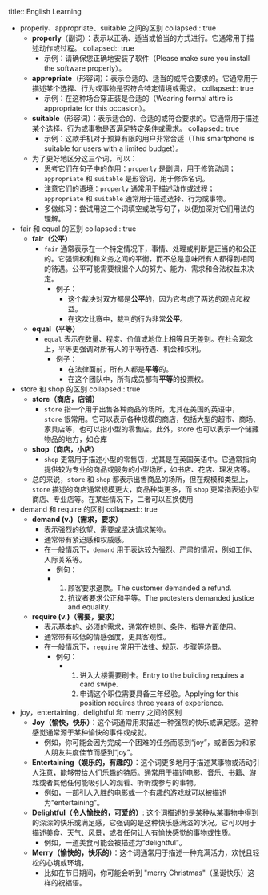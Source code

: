 title:: English Learning

- properly、appropriate、suitable 之间的区别
  collapsed:: true
	- **properly**（副词）：表示以正确、适当或恰当的方式进行。它通常用于描述动作或过程。
	  collapsed:: true
		- 示例：请确保您正确地安装了软件（Please make sure you install the software properly）。
	- **appropriate**（形容词）：表示合适的、适当的或符合要求的。它通常用于描述某个选择、行为或事物是否符合特定情境或需求。
	  collapsed:: true
		- 示例：在这种场合穿正装是合适的（Wearing formal attire is appropriate for this occasion）。
	- **suitable**（形容词）：表示适合的、合适的或符合要求的。它通常用于描述某个选择、行为或事物是否满足特定条件或需求。
	  collapsed:: true
		- 示例：这款手机对于预算有限的用户非常合适（This smartphone is suitable for users with a limited budget）。
	- 为了更好地区分这三个词，可以：
		- 思考它们在句子中的作用：`properly` 是副词，用于修饰动词；`appropriate` 和 `suitable` 是形容词，用于修饰名词。
		- 注意它们的语境：`properly` 通常用于描述动作或过程；`appropriate` 和 `suitable` 通常用于描述选择、行为或事物。
		- 多做练习：尝试用这三个词填空或改写句子，以便加深对它们用法的理解。
- fair 和 equal 的区别
  collapsed:: true
	- **fair（公平）**
		- `fair` 通常表示在一个特定情况下，事情、处理或判断是正当的和公正的。它强调权利和义务之间的平衡，而不总是意味所有人都得到相同的待遇。公平可能需要根据个人的努力、能力、需求和合法权益来决定。
			- 例子：
				- 这个裁决对双方都是**公平**的，因为它考虑了两边的观点和权益。
				- 在这次比赛中，裁判的行为非常**公平**。
	- **equal（平等）**
		- `equal` 表示在数量、程度、价值或地位上相等且无差别。在社会观念上，平等更强调对所有人的平等待遇、机会和权利。
			- 例子：
				- 在法律面前，所有人都是**平等**的。
				- 在这个团队中，所有成员都有**平等**的投票权。
- store 和 shop 的区别
  collapsed:: true
	- **store（商店，店铺）**
		- `store` 指一个用于出售各种商品的场所，尤其在美国的英语中，`store` 很常用。它可以表示各种规模的商店，包括大型的超市、商场、家具店等，也可以指小型的零售店。此外，store 也可以表示一个储藏物品的地方，如仓库
	- **shop（商店，小店）**
		- `shop` 更常用于描述小型的零售店，尤其是在英国英语中。它通常指向提供较为专业的商品或服务的小型场所，如书店、花店、理发店等。
	- 总的来说，`store` 和 `shop` 都表示出售商品的场所，但在规模和类型上，`store` 描述的商店通常规模更大，商品种类更多，而 `shop` 更常指表述小型商店、专业店等。在某些情况下，二者可以互换使用
- demand 和 require 的区别
  collapsed:: true
	- **demand (v.)（需求，要求）**
		- 表示强烈的欲望、需要或坚决请求某物。
		- 通常带有紧迫感和权威感。
		- 在一般情况下，`demand` 用于表达较为强烈、严肃的情况，例如工作、人际关系等。
			- 例句：
			- 1. 顾客要求退款。The customer demanded a refund.
			  2. 抗议者要求公正和平等。The protesters demanded justice and equality.
	- **require (v.)（需要，要求）**
		- 表示基本的、必须的需求，通常在规则、条件、指导方面使用。
		- 通常带有较低的情感强度，更具客观性。
		- 在一般情况下，`require` 常用于法律、规范、步骤等场景。
			- 例句：
				- 1. 进入大楼需要刷卡。Entry to the building requires a card swipe.
				  2. 申请这个职位需要具备三年经验。Applying for this position requires three years of experience.
- joy，entertaining，delightful 和 merry 之间的区别
	- **Joy（愉快，快乐）**：这个词通常用来描述一种强烈的快乐或满足感。这种感觉通常源于某种愉快的事件或成就。
		- 例如，你可能会因为完成一个困难的任务而感到“joy”，或者因为和家人朋友共度佳节而感到“joy”。
	- **Entertaining（娱乐的，有趣的）**：这个词更多地用于描述某事物或活动引人注意，能够带给人们乐趣的特质。通常用于描述电影、音乐、书籍、游戏或者其他任何能吸引人的观看、听听或参与的事物。
		- 例如，一部引人入胜的电影或一个有趣的游戏就可以被描述为“entertaining”。
	- **Delightful（令人愉快的，可爱的）**: 这个词描述的是某种从某事物中得到的深深的快乐或满足感，它强调的是这种快乐感满溢的状况。它可以用于描述美食、天气、风景，或者任何让人有愉快感觉的事物或性质。
		- 例如，一道美食可能会被描述为“delightful”。
	- **Merry（愉快的，快乐的）**：这个词通常用于描述一种充满活力，欢悦且轻松的心境或环境，
		- 比如在节日期间，你可能会听到 "merry Christmas"（圣诞快乐）这样的祝福语。